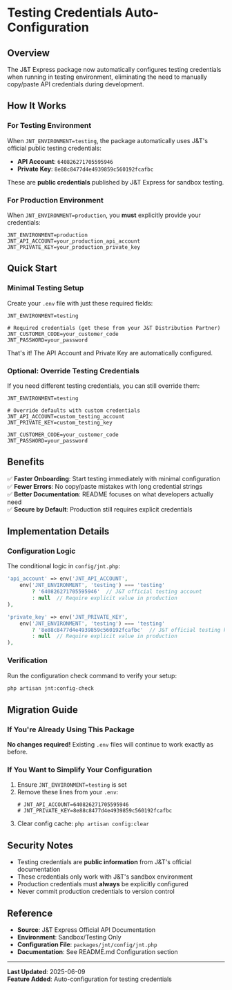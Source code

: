 # Testing Credentials Auto-Configuration

## Overview
The J&T Express package now automatically configures testing credentials when running in testing environment, eliminating the need to manually copy/paste API credentials during development.

## How It Works

### For Testing Environment
When `JNT_ENVIRONMENT=testing`, the package automatically uses J&T's official public testing credentials:

- **API Account**: `640826271705595946`
- **Private Key**: `8e88c8477d4e4939859c560192fcafbc`

These are **public credentials** published by J&T Express for sandbox testing.

### For Production Environment
When `JNT_ENVIRONMENT=production`, you **must** explicitly provide your credentials:

```env
JNT_ENVIRONMENT=production
JNT_API_ACCOUNT=your_production_api_account
JNT_PRIVATE_KEY=your_production_private_key
```

## Quick Start

### Minimal Testing Setup
Create your `.env` file with just these required fields:

```env
JNT_ENVIRONMENT=testing

# Required credentials (get these from your J&T Distribution Partner)
JNT_CUSTOMER_CODE=your_customer_code
JNT_PASSWORD=your_password
```

That's it! The API Account and Private Key are automatically configured.

### Optional: Override Testing Credentials
If you need different testing credentials, you can still override them:

```env
JNT_ENVIRONMENT=testing

# Override defaults with custom credentials
JNT_API_ACCOUNT=custom_testing_account
JNT_PRIVATE_KEY=custom_testing_key

JNT_CUSTOMER_CODE=your_customer_code
JNT_PASSWORD=your_password
```

## Benefits

✅ **Faster Onboarding**: Start testing immediately with minimal configuration  
✅ **Fewer Errors**: No copy/paste mistakes with long credential strings  
✅ **Better Documentation**: README focuses on what developers actually need  
✅ **Secure by Default**: Production still requires explicit credentials  

## Implementation Details

### Configuration Logic
The conditional logic in `config/jnt.php`:

```php
'api_account' => env('JNT_API_ACCOUNT', 
    env('JNT_ENVIRONMENT', 'testing') === 'testing' 
        ? '640826271705595946'  // J&T official testing account
        : null  // Require explicit value in production
),

'private_key' => env('JNT_PRIVATE_KEY',
    env('JNT_ENVIRONMENT', 'testing') === 'testing'
        ? '8e88c8477d4e4939859c560192fcafbc'  // J&T official testing key
        : null  // Require explicit value in production
),
```

### Verification
Run the configuration check command to verify your setup:

```bash
php artisan jnt:config-check
```

## Migration Guide

### If You're Already Using This Package

**No changes required!** Existing `.env` files will continue to work exactly as before.

### If You Want to Simplify Your Configuration

1. Ensure `JNT_ENVIRONMENT=testing` is set
2. Remove these lines from your `.env`:
   ```env
   # JNT_API_ACCOUNT=640826271705595946
   # JNT_PRIVATE_KEY=8e88c8477d4e4939859c560192fcafbc
   ```
3. Clear config cache: `php artisan config:clear`

## Security Notes

- Testing credentials are **public information** from J&T's official documentation
- These credentials only work with J&T's sandbox environment
- Production credentials must **always** be explicitly configured
- Never commit production credentials to version control

## Reference

- **Source**: J&T Express Official API Documentation
- **Environment**: Sandbox/Testing Only
- **Configuration File**: `packages/jnt/config/jnt.php`
- **Documentation**: See README.md Configuration section

---

**Last Updated**: 2025-06-09  
**Feature Added**: Auto-configuration for testing credentials
